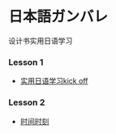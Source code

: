 日本語ガンバレ
==============================
设计书实用日语学习

### Lesson 1
* [实用日语学习kick off](lesson-20190222.md) 


### Lesson 2
* [时间时刻](lesson-20190301.md) 